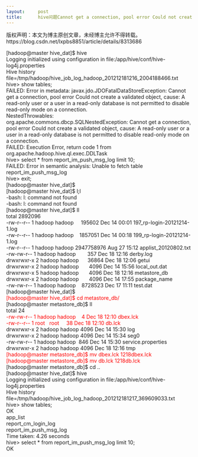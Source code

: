 ```yaml
---
layout:     post
title:      hive问题Cannot get a connection, pool error Could not create a validated object 的解决办法
---
```

<div id="article_content" class="article_content clearfix csdn-tracking-statistics" data-pid="blog" data-mod="popu_307" data-dsm="post">
								<div class="article-copyright">
					版权声明：本文为博主原创文章，未经博主允许不得转载。					https://blog.csdn.net/lxpbs8851/article/details/8313686				</div>
								            <link rel="stylesheet" href="https://csdnimg.cn/release/phoenix/template/css/ck_htmledit_views-f76675cdea.css">
						<div class="htmledit_views" id="content_views">
                
[hadoop@master hive_dat]$ hive <br>
Logging initialized using configuration in file:/app/hive/conf/hive-log4j.properties<br>
Hive history file=/tmp/hadoop/hive_job_log_hadoop_201212181216_2004188466.txt<br>
hive&gt; show tables;<br>
FAILED: Error in metadata: javax.jdo.JDOFatalDataStoreException: Cannot get a connection, pool error Could not create a validated object, cause: A read-only user or a user in a read-only database is not permitted to disable read-only mode on a connection.<br>
NestedThrowables:<br>
org.apache.commons.dbcp.SQLNestedException: Cannot get a connection, pool error Could not create a validated object, cause: A read-only user or a user in a read-only database is not permitted to disable read-only mode on a connection.<br>
FAILED: Execution Error, return code 1 from org.apache.hadoop.hive.ql.exec.DDLTask<br>
hive&gt; select * from report_im_push_msg_log limit 10;<br>
FAILED: Error in semantic analysis: Unable to fetch table report_im_push_msg_log<br>
hive&gt; exit;<br>
[hadoop@master hive_dat]$ <br>
[hadoop@master hive_dat]$ l;l<br>
-bash: l: command not found<br>
-bash: l: command not found<br>
[hadoop@master hive_dat]$ ll<br>
total 2892096<br>
-rw-r--r-- 1 hadoop hadoop     195602 Dec 14 00:01 197_rp-login-20121214-1.log<br>
-rw-r--r-- 1 hadoop hadoop    1857051 Dec 14 00:18 199_rp-login-20121214-1.log<br>
-rw-r--r-- 1 hadoop hadoop 2947758976 Aug 27 15:12 applist_20120802.txt<br>
-rw-rw-r-- 1 hadoop hadoop        357 Dec 18 12:16 derby.log<br>
drwxrwxr-x 2 hadoop hadoop      36864 Dec 18 12:06 getui<br>
drwxrwxr-x 2 hadoop hadoop       4096 Dec 14 15:56 local_out.dat<br>
drwxrwxr-x 5 hadoop hadoop       4096 Dec 18 12:16 metastore_db<br>
drwxrwxr-x 2 hadoop hadoop       4096 Dec 14 17:55 package_name<br>
-rw-rw-r-- 1 hadoop hadoop    8728523 Dec 17 11:11 test.dat<br>
[hadoop@master hive_dat]$ <br><span style="color:#ff0000;">[hadoop@master hive_dat]$ cd metastore_db/</span><br>
[hadoop@master metastore_db]$ ll<br>
total 24<br><span style="color:#ff0000;">-rw-rw-r-- 1 hadoop hadoop    4 Dec 18 12:10 dbex.lck<br>
-rw-r--r-- 1 root   root     38 Dec 18 12:10 db.lck</span><br>
drwxrwxr-x 2 hadoop hadoop 4096 Dec 14 15:30 log<br>
drwxrwxr-x 2 hadoop hadoop 4096 Dec 14 15:34 seg0<br>
-rw-rw-r-- 1 hadoop hadoop  846 Dec 14 15:30 service.properties<br>
drwxrwxr-x 2 hadoop hadoop 4096 Dec 18 12:16 tmp<br><span style="color:#ff0000;">[hadoop@master metastore_db]$ mv dbex.lck 1218dbex.lck<br>
[hadoop@master metastore_db]$ mv db.lck 1218db.lck</span><br>
[hadoop@master metastore_db]$ cd ..<br>
[hadoop@master hive_dat]$ hive<br>
Logging initialized using configuration in file:/app/hive/conf/hive-log4j.properties<br>
Hive history file=/tmp/hadoop/hive_job_log_hadoop_201212181217_369609033.txt<br>
hive&gt; show tables;<br>
OK<br>
app_list<br>
report_cm_login_log<br>
report_im_push_msg_log<br>
Time taken: 4.26 seconds<br>
hive&gt; select * from report_im_push_msg_log limit 10;<br>
OK
            </div>
                </div>
